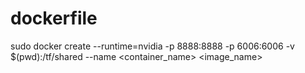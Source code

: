 # dockerfile
sudo docker create --runtime=nvidia -p 8888:8888 -p 6006:6006 -v $(pwd):/tf/shared --name <container_name> <image_name>